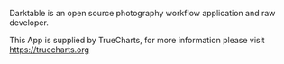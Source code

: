 Darktable is an open source photography workflow application and raw developer.

This App is supplied by TrueCharts, for more information please visit https://truecharts.org
